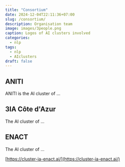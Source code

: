 ```yaml
---
title: "Consortium"
date: 2024-12-04T22:11:36+07:00
slug: /consortium/
description: Organisation team
image: images/3people.png
caption: Logos of AI clusters involved
categories:
  - nlp
tags:
  - nlp
  - AIclusters
draft: false
---
```


## ANITI

ANITI is the AI cluster of ...

## 3IA Côte d'Azur

The AI cluster of ...

## ENACT

The AI cluster of ...

[https://cluster-ia-enact.ai/](https://cluster-ia-enact.ai/)

